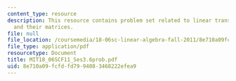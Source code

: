 ```yaml
---
content_type: resource
description: This resource contains problem set related to linear transformations
  and their matrices.
file: null
file_location: /coursemedia/18-06sc-linear-algebra-fall-2011/8e710a09fcfdfd7994083468222efea9_MIT18_06SCF11_Ses3.6prob.pdf
file_type: application/pdf
resourcetype: Document
title: MIT18_06SCF11_Ses3.6prob.pdf
uid: 8e710a09-fcfd-fd79-9408-3468222efea9
---
```

